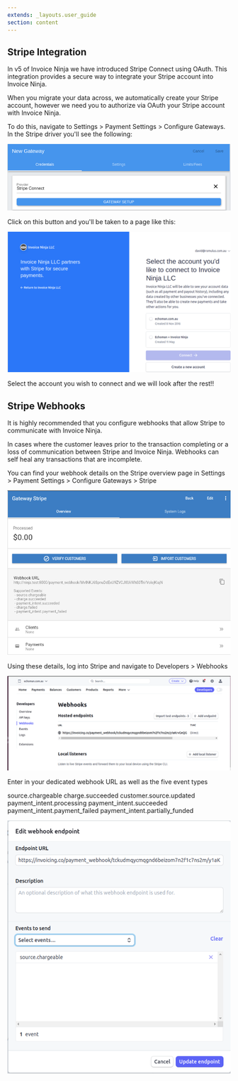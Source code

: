 ```yaml
---
extends: _layouts.user_guide 
section: content
---
```


## Stripe Integration

In v5 of Invoice Ninja we have introduced Stripe Connect using OAuth. This integration provides a secure way to integrate your Stripe account into Invoice Ninja.

When you migrate your data across, we automatically create your Stripe account, however we need you to authorize via OAuth your Stripe account with Invoice Ninja. 

To do this, navigate to Settings > Payment Settings > Configure Gateways. In the Stripe driver you'll see the following:

![alt text](/assets/images/stripe/stripe1.png "Connect Stripe")

Click on this button and you'll be taken to a page like this:

![alt text](/assets/images/stripe/stripe2.png "OAuth Stripe")

Select the account you wish to connect and we will look after the rest!!

## Stripe Webhooks

It is highly recommended that you configure webhooks that allow Stripe to communicate with Invoice Ninja.

In cases where the customer leaves prior to the transaction completing or a loss of communication between Stripe and Invoice Ninja. Webhooks can self heal any transactions that are incomplete.

You can find your webhook details on the Stripe overview page in Settings > Payment Settings > Configure Gateways > Stripe

![alt text](/assets/images/stripe/stripe_webhook_overview_1.png "Webhook Settings Invoice Ninja")

Using these details, log into Stripe and navigate to Developers > Webhooks

![alt text](/assets/images/stripe/stripe_webhook_overview_2.png "Webhook edit in Stripe")

Enter in your dedicated webhook URL as well as the five event types

<x-info>
source.chargeable  
charge.succeeded  
customer.source.updated  
payment_intent.processing  
payment_intent.succeeded  
payment_intent.payment_failed  
payment_intent.partially_funded
</x-info>

![alt text](/assets/images/stripe/stripe_webhook_overview_3.png "Add Events")